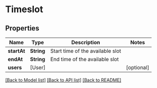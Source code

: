 # Timeslot

## Properties
Name | Type | Description | Notes
------------ | ------------- | ------------- | -------------
**startAt** | **String** | Start time of the available slot | 
**endAt** | **String** | End time of the available slot | 
**users** | [User] |  | [optional] 

[[Back to Model list]](../README.md#documentation-for-models) [[Back to API list]](../README.md#documentation-for-api-endpoints) [[Back to README]](../README.md)


